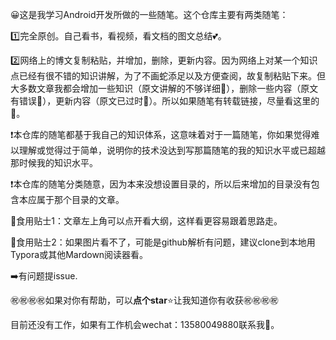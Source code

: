:grinning:这是我学习Android开发所做的一些随笔。这个仓库主要有两类随笔：

:one:完全原创。自己看书，看视频，看文档的图文总结:two_hearts:。

:two:网络上的博文复制粘贴，并增加，删除，更新内容。因为网络上对某一个知识点已经有很不错的知识讲解，为了不画蛇添足以及方便查阅，故复制粘贴下来。但大多数文章我都会增加一些知识（原文讲解的不够详细:no_good:），删除一些内容（原文有错误:no_good:），更新内容（原文已过时:no_good:）。所以如果随笔有转载链接，尽量看这里的:couple_with_heart:。

:heavy_exclamation_mark:本仓库的随笔都基于我自己的知识体系，这意味着对于一篇随笔，你如果觉得难以理解或觉得过于简单，说明你的技术没达到写那篇随笔的我的知识水平或已超越那时候我的知识水平。

:heavy_exclamation_mark:本仓库的随笔分类随意，因为本来没想设置目录的，所以后来增加的目录没有包含本应属于那个目录的文章。

:bread:食用贴士1：文章左上角可以点开看大纲，这样看更容易跟着思路走。​

:bread:食用贴士2：如果图片看不了，可能是github解析有问题，建议clone到本地用Typora或其他Mardown阅读器看。

:arrow_right:有问题提issue.

:congratulations::congratulations::congratulations::congratulations:如果对你有帮助，可以**点个star**:star:让我知道你有收获:congratulations::congratulations::congratulations::congratulations:

目前还没有工作，如果有工作机会wechat：13580049880联系我:eyes:。



